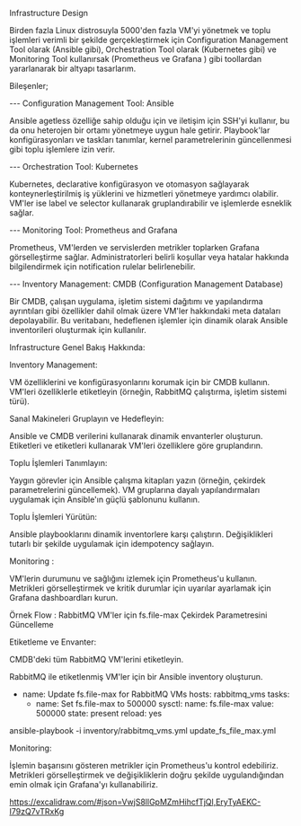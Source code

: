 Infrastructure Design

Birden fazla Linux distrosuyla 5000'den fazla VM'yi yönetmek ve toplu işlemleri verimli bir şekilde gerçekleştirmek için Configuration Management Tool olarak (Ansible gibi), Orchestration Tool olarak (Kubernetes gibi) ve Monitoring Tool kullanırsak (Prometheus ve Grafana ) gibi toollardan yararlanarak bir altyapı tasarlarım.

Bileşenler;

--- Configuration Management Tool: Ansible

Ansible agetless özelliğe sahip olduğu için ve iletişim için SSH'yi kullanır, bu da onu heterojen bir ortamı yönetmeye uygun hale getirir.
Playbook'lar konfigürasyonları ve taskları tanımlar, kernel parametrelerinin güncellenmesi gibi toplu işlemlere izin verir.  

--- Orchestration Tool: Kubernetes

Kubernetes, declarative konfigürasyon ve otomasyon sağlayarak konteynerleştirilmiş iş yüklerini ve hizmetleri yönetmeye yardımcı olabilir.
VM'ler ise label ve selector kullanarak gruplandırabilir ve işlemlerde esneklik sağlar.

--- Monitoring Tool: Prometheus and Grafana

Prometheus, VM'lerden ve servislerden metrikler toplarken Grafana görselleştirme sağlar.
Administratorleri belirli koşullar veya hatalar hakkında bilgilendirmek için notification rulelar belirlenebilir.

--- Inventory Management: CMDB (Configuration Management Database)

Bir CMDB, çalışan uygulama, işletim sistemi dağıtımı ve yapılandırma ayrıntıları gibi özellikler dahil olmak üzere VM'ler hakkındaki meta dataları depolayabilir.
Bu veritabanı, hedeflenen işlemler için dinamik olarak Ansible inventorileri oluşturmak için kullanılır.

Infrastructure Genel Bakış Hakkında:

Inventory Management:

VM özelliklerini ve konfigürasyonlarını korumak için bir CMDB kullanın.
VM'leri özelliklerle etiketleyin (örneğin, RabbitMQ çalıştırma, işletim sistemi türü).

Sanal Makineleri Gruplayın ve Hedefleyin:

Ansible ve CMDB verilerini kullanarak dinamik envanterler oluşturun.
Etiketleri ve etiketleri kullanarak VM'leri özelliklere göre gruplandırın.

Toplu İşlemleri Tanımlayın:

Yaygın görevler için Ansible çalışma kitapları yazın (örneğin, çekirdek parametrelerini güncellemek).
VM gruplarına dayalı yapılandırmaları uygulamak için Ansible'ın güçlü şablonunu kullanın.

Toplu İşlemleri Yürütün:

Ansible playbooklarını dinamik inventorlere karşı çalıştırın.
Değişiklikleri tutarlı bir şekilde uygulamak için idempotency sağlayın.

Monitoring :

VM'lerin durumunu ve sağlığını izlemek için Prometheus'u kullanın.
Metrikleri görselleştirmek ve kritik durumlar için uyarılar ayarlamak için Grafana dashboardları kurun.


Örnek Flow : RabbitMQ VM'ler için fs.file-max Çekirdek Parametresini Güncelleme

Etiketleme ve Envanter:

CMDB'deki tüm RabbitMQ VM'lerini etiketleyin.

RabbitMQ ile etiketlenmiş VM'ler için bir Ansible inventory oluşturun.


- name: Update fs.file-max for RabbitMQ VMs
  hosts: rabbitmq_vms
  tasks:
    - name: Set fs.file-max to 500000
      sysctl:
        name: fs.file-max
        value: 500000
        state: present
        reload: yes

ansible-playbook -i inventory/rabbitmq_vms.yml update_fs_file_max.yml


Monitoring:

İşlemin başarısını gösteren metrikler için Prometheus'u kontrol edebiliriz.
Metrikleri görselleştirmek ve değişikliklerin doğru şekilde uygulandığından emin olmak için Grafana'yı kullanabiliriz.

https://excalidraw.com/#json=VwjS8llGpMZmHihcfTjQl,EryTyAEKC-I79zQ7vTRxKg